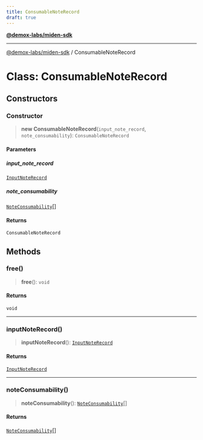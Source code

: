 ```yaml
---
title: ConsumableNoteRecord
draft: true
---
```


[**@demox-labs/miden-sdk**](../index)

***

[@demox-labs/miden-sdk](../index) / ConsumableNoteRecord

# Class: ConsumableNoteRecord

## Constructors

### Constructor

> **new ConsumableNoteRecord**(`input_note_record`, `note_consumability`): `ConsumableNoteRecord`

#### Parameters

##### input\_note\_record

[`InputNoteRecord`](InputNoteRecord)

##### note\_consumability

[`NoteConsumability`](NoteConsumability)[]

#### Returns

`ConsumableNoteRecord`

## Methods

### free()

> **free**(): `void`

#### Returns

`void`

***

### inputNoteRecord()

> **inputNoteRecord**(): [`InputNoteRecord`](InputNoteRecord)

#### Returns

[`InputNoteRecord`](InputNoteRecord)

***

### noteConsumability()

> **noteConsumability**(): [`NoteConsumability`](NoteConsumability)[]

#### Returns

[`NoteConsumability`](NoteConsumability)[]
